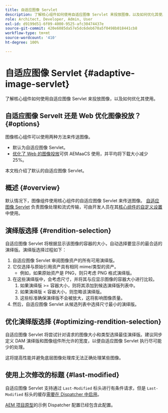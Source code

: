 ```yaml
---
title: 自适应图像 Servlet
description: 了解核心组件如何使用自适应图像 Servlet 来投放图像，以及如何优化其使用。
role: Architect, Developer, Admin, User
exl-id: d9199d51-6f09-4000-9525-afc30474437e
source-git-commit: 420e6085da57e5dc6deb670a5f0498b018441cb8
workflow-type: tm+mt
source-wordcount: '410'
ht-degree: 100%

---
```


# 自适应图像 Servlet {#adaptive-image-servlet}

了解核心组件如何使用自适应图像 Servlet 来投放图像，以及如何优化其使用。

## 自适应图像 Servelt 还是 Web 优化图像投放？ {#options}

图像核心组件可以使用两种方法来传送图像。

* 默认为自适应图像 Servlet。
* [优化了 Web 的图像投放](/help/developing/web-optimized-image-delivery.md)可供 AEMaaCS 使用，并平均将下载大小减少 25%。

本文档介绍了默认的自适应图像 Servlet。

## 概述 {#overview}

默认情况下，图像组件使用核心组件的自适应图像 Servlet 来传送图像。 [自适应图像 Servlet](https://github.com/adobe/aem-core-wcm-components/wiki/The-Adaptive-Image-Servlet) 负责图像处理和流式传输，可由开发人员在其[核心组件的自定义设置](/help/developing/customizing.md)中使用。

## 演绎版选择 {#rendition-selection}

自适应图像 Servlet 将根据显示该图像的容器的大小，自动选择要显示的最合适的演绎版。演绎版选择过程如下：

1. 自适应图像 Servlet 审阅图像资产的所有可用演绎版。
1. 它仅选择与原始引用资产具有相同 mime/类型的资产。
   * 例如，如果原始资产是 PNG，则只考虑 PNG 格式演绎版。
1. 在这些演绎版中，会考虑尺寸，并将其与应显示图像的容器大小进行比较。
   1. 如果演绎版 >= 容器大小，则将其添加到候选演绎版列表中。
   1. 如果演绎版 &lt; 容器大小，则忽略该演绎版。
   1. 这些标准确保演绎版不会被放大，这将影响图像质量。
1. 然后，自适应图像 Servlet 从候选列表中选择尺寸最小的演绎版。

## 优化演绎版选择 {#optimizing-rendition-selection}

自适应图像 Servlet 将尝试针对请求的图像大小和类型选择最佳演绎版。建议同步定义 DAM 演绎版和图像组件所允许的宽度，以便自适应图像 Servlet 执行尽可能少的处理。

这将提高性能并避免底层图像处理库无法正确处理某些图像。

## 使用上次修改的标题 {#last-modified}

自适应图像 Servlet 支持通过 `Last-Modified` 标头进行有条件请求，但是 `Last-Modified` 标头的缓存[需要在 Dispatcher 中启用](https://experienceleague.adobe.com/docs/experience-manager-dispatcher/using/configuring/dispatcher-configuration.html?lang=zh-Hans#caching-http-response-headers)。

[AEM 项目原型](/help/developing/archetype/overview.md)的示例 Dispatcher 配置已经包含此配置。
